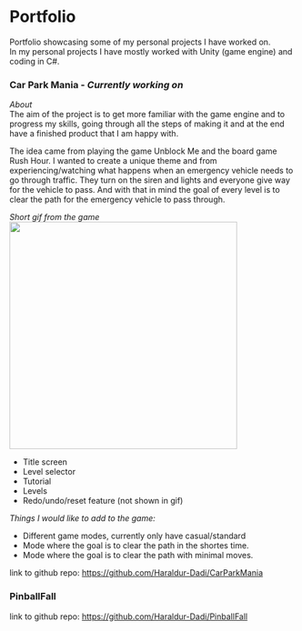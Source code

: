 # Portfolio  
Portfolio showcasing some of my personal projects I have worked on.  
In my personal projects I have mostly worked with Unity (game engine) and coding in C#.  

### Car Park Mania - *Currently working on*
*About*  
The aim of the project is to get more familiar with the game engine and to progress my skills, going through all the steps of making it and at the end have a finished product that I am happy with.

The idea came from playing the game Unblock Me and the board game Rush Hour. I wanted to create a unique theme and from experiencing/watching what happens when an emergency vehicle needs to go through traffic. They turn on the siren and lights and everyone give way for the vehicle to pass. And with that in mind the goal of every level is to clear the path for the emergency vehicle to pass through.  

*Short gif from the game*  
<img src="/docs/CarParkMania_video.gif" height="400">
- Title screen
- Level selector
- Tutorial
- Levels
- Redo/undo/reset feature (not shown in gif)

*Things I would like to add to the game:*  
 - Different game modes, currently only have casual/standard  
  - Mode where the goal is to clear the path in the shortes time.  
  - Mode where the goal is to clear the path with minimal moves.  

link to github repo: https://github.com/Haraldur-Dadi/CarParkMania
  
### PinballFall

link to github repo: https://github.com/Haraldur-Dadi/PinballFall
